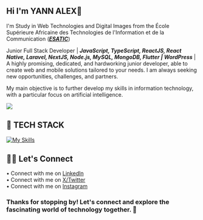 ## Hi I'm YANN ALEX👋

I'm Study in Web Technologies and Digital Images from the École Supérieure Africaine des Technologies de l'Information et de la Communication (***[ESATIC](https://esatic.ci/)***)  

Junior Full Stack Developer | ***JavaScript, TypeScript, ReactJS, React Native, Laravel, NextJS, Node.js, MySQL, MongoDB, Flutter | WordPress*** | A highly promising, dedicated, and hardworking junior developer, able to create web and mobile solutions tailored to your needs. I am always seeking new opportunities, challenges, and partners.

My main objective is to further develop my skills in information technology, with a particular focus on artificial intelligence.

<picture>
  <source
    srcset="https://github-readme-stats.vercel.app/api?username=yvnnvlex&show_icons=true&theme=algolia"
    media="(prefers-color-scheme: dark)"
  />
  <source
    srcset="https://github-readme-stats.vercel.app/api?username=yvnnvlex&show_icons=true"
    media="(prefers-color-scheme: light), (prefers-color-scheme: no-preference)"
  />
  <img src="https://github-readme-stats.vercel.app/api?username=yvnnvlex&show_icons=true" />
</picture>

## 👾 TECH STACK 
[![My Skills](https://skillicons.dev/icons?i=js,html,css,ts,tailwind,react,go,prisma,postgres,md,pnpm,npm,flutter,dart,nextjs,mysql,nodejs,mongodb,express,laravel,wordpress,photoshop,illustrator)](https://skillicons.dev)

## 🧑‍💻 Let's Connect
• Connect with me on [LinkedIn](https://www.linkedin.com/in/kouakou-yann-alex-n-guessan-03240126b)  
• Connect with me on [X/Twitter](https://x.com/YannAlexNguess1)  
• Connect with me on [Instagram](https://www.instagram.com/alex.to.the.world/)

### Thanks for stopping by! Let's connect and explore the fascinating world of technology together. 🚀
